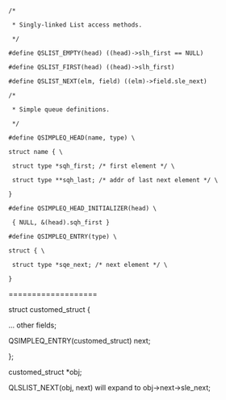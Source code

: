 `/*`

` * Singly-linked List access methods.`

` */`

`#define QSLIST_EMPTY(head) ((head)->slh_first == NULL)`

`#define QSLIST_FIRST(head) ((head)->slh_first)`

`#define QSLIST_NEXT(elm, field) ((elm)->field.sle_next)`

`/*`

` * Simple queue definitions.`

` */`

`#define QSIMPLEQ_HEAD(name, type) \`

`struct name { \`

` struct type *sqh_first; /* first element */ \`

` struct type **sqh_last; /* addr of last next element */ \`

`}`

`#define QSIMPLEQ_HEAD_INITIALIZER(head) \`

` { NULL, &(head).sqh_first }`

`#define QSIMPLEQ_ENTRY(type) \`

`struct { \`

` struct type *sqe_next; /* next element */ \`

`}`

===================

struct customed\_struct {

... other fields;

QSIMPLEQ\_ENTRY\(customed\_struct\) next;

};

customed\_struct \*obj;

QLSLIST\_NEXT\(obj, next\) will expand to obj-&gt;next-&gt;sle\_next;



